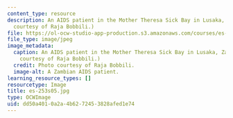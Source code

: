 ```yaml
---
content_type: resource
description: An AIDS patient in the Mother Theresa Sick Bay in Lusaka, Zambia. (Photo
  courtesy of Raja Bobbili.)
file: https://ol-ocw-studio-app-production.s3.amazonaws.com/courses/es-253-aids-and-poverty-in-africa-spring-2005/dd50a4010a2a4b6272453828afed1e74_es-253s05.jpg
file_type: image/jpeg
image_metadata:
  caption: An AIDS patient in the Mother Theresa Sick Bay in Lusaka, Zambia. (Photo
    courtesy of Raja Bobbili.)
  credit: Photo courtesy of Raja Bobbili.
  image-alt: A Zambian AIDS patient.
learning_resource_types: []
resourcetype: Image
title: es-253s05.jpg
type: OCWImage
uid: dd50a401-0a2a-4b62-7245-3828afed1e74
---
```

